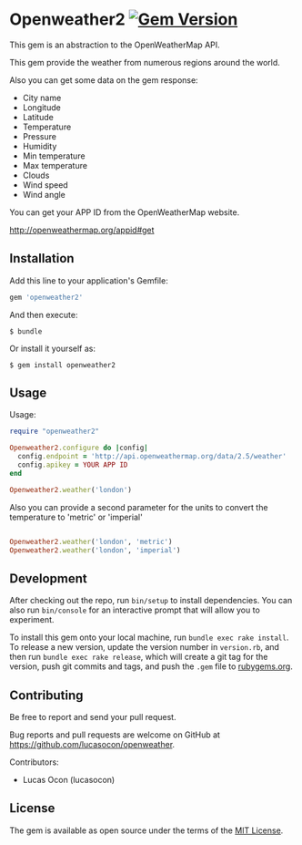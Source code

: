 # Openweather2 [![Gem Version](https://badge.fury.io/rb/openweather2.svg)](http://badge.fury.io/rb/openweather2)

This gem is an abstraction to the OpenWeatherMap API.

This gem provide the weather from numerous regions around the world.

Also you can get some data on the gem response:
* City name
* Longitude
* Latitude
* Temperature
* Pressure
* Humidity
* Min temperature
* Max temperature
* Clouds
* Wind speed
* Wind angle

You can get your APP ID from the OpenWeatherMap website.

http://openweathermap.org/appid#get

## Installation

Add this line to your application's Gemfile:

```ruby
gem 'openweather2'
```

And then execute:

    $ bundle

Or install it yourself as:

    $ gem install openweather2

## Usage

Usage:

```ruby
require "openweather2"

Openweather2.configure do |config|
  config.endpoint = 'http://api.openweathermap.org/data/2.5/weather'
  config.apikey = YOUR APP ID
end

Openweather2.weather('london')

```

Also you can provide a second parameter for the units to convert the temperature to 'metric' or 'imperial'

```ruby

Openweather2.weather('london', 'metric')
Openweather2.weather('london', 'imperial')

```


## Development

After checking out the repo, run `bin/setup` to install dependencies. You can also run `bin/console` for an interactive prompt that will allow you to experiment.

To install this gem onto your local machine, run `bundle exec rake install`. To release a new version, update the version number in `version.rb`, and then run `bundle exec rake release`, which will create a git tag for the version, push git commits and tags, and push the `.gem` file to [rubygems.org](https://rubygems.org).

## Contributing

Be free to report and send your pull request.

Bug reports and pull requests are welcome on GitHub at https://github.com/lucasocon/openweather.

Contributors:
* Lucas Ocon (lucasocon)

## License

The gem is available as open source under the terms of the [MIT License](http://opensource.org/licenses/MIT).

